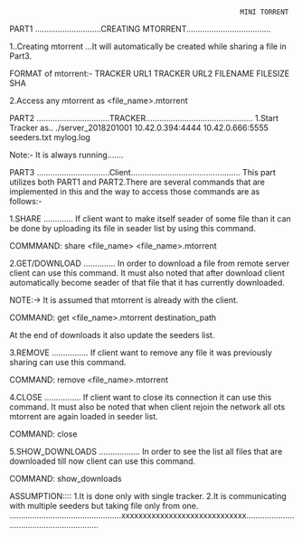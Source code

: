                                                              MINI TORRENT
 
PART1
.............................CREATING MTORRENT.....................................

1..Creating mtorrent ...It will automatically be created while sharing a file in Part3.

FORMAT of mtorrent:-
TRACKER URL1
TRACKER URL2
FILENAME
FILESIZE
SHA

2.Access any mtorrent as <file_name>.mtorrent


PART2
................................TRACKER...............................................
1.Start Tracker as..
./server_2018201001 10.42.0.394:4444 10.42.0.666:5555  seeders.txt  mylog.log

Note:- It is always running.......

PART3
................................Client................................................
This part utilizes both PART1 and PART2.There are several commands that are implemented in this and the way to access those commands are as follows:-

1.SHARE
.............
If client want to make itself seader of some file than it can be done by uploading its file in seader list by using this command.

COMMMAND: share <file_name> <file_name>.mtorrent

2.GET/DOWNLOAD
..............
In order to download a file from remote server client can use this command.
It must also noted that after download client automatically become seader of that file that it has currently downloaded.

NOTE:-> It is assumed that mtorrent is already with the client.

COMMAND: get <file_name>.mtorrent destination_path

At the end of downloads it also update the seeders list.

3.REMOVE
................
If client want to remove any file it was previously sharing can use this command.

COMMAND: remove <file_name>.mtorrent

4.CLOSE
................
If client want to close its connection it can use this command.
It must also be noted that when client rejoin the network all ots mtorrent are again loaded in seeder list.

COMMAND: close


5.SHOW_DOWNLOADS
..................
In order to see the list all files that are downloaded till now client can use this command.

COMMAND: show_downloads


ASSUMPTION::::
1.It is done only with single tracker.
2.It is communicating with multiple seeders but taking file only from one.
.................................................xxxxxxxxxxxxxxxxxxxxxxxxxxxxx............................................................

